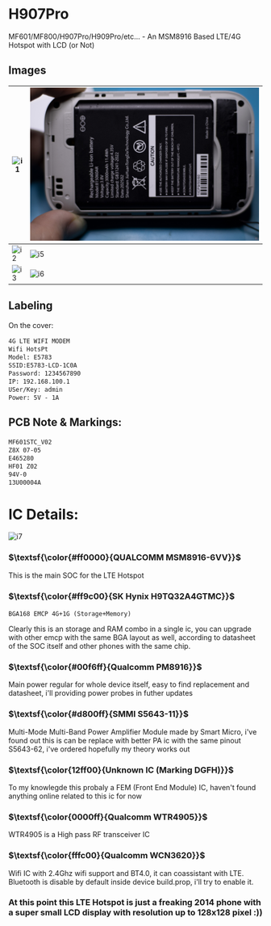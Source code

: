 # H907Pro
MF601/MF800/H907Pro/H909Pro/etc... - An MSM8916 Based LTE/4G Hotspot with LCD (or Not)

## Images
| ![i1](images/Exterior1.jpg?raw=true) | ![i4](images/Interior2.jpg?raw=true) |
|--------------------------------------|----------------------------------|
| ![i2](images/Interior1.jpg?raw=true) | ![i5](images/Board.jpg?raw=true) |
| ![i3](images/BoardLCD.jpg?raw=true)  | ![i6](images/BoardUnmarked.jpg?raw=true) |

## Labeling
On the cover:
```
4G LTE WIFI MODEM
Wifi HotsPt
Model: E5783
SSID:E5783-LCD-1C0A
Password: 1234567890
IP: 192.168.100.1
USer/Key: admin
Power: 5V - 1A
```

## PCB Note & Markings:
```
MF601STC_V02
Z8X 07-05 
E465280
HF01 Z02
94V-0
13U00004A
```
# IC Details:
 ![i7](images/BoardMark1.jpg?raw=true)

### **$\textsf{\color{#ff0000}{QUALCOMM MSM8916-6VV}}$**
This is the main SOC for the LTE Hotspot

### **$\textsf{\color{#ff9c00}{SK Hynix H9TQ32A4GTMC}}$**
```
BGA168 EMCP 4G+1G (Storage+Memory)
```
Clearly this is an storage and RAM combo in a single ic, you can upgrade with other emcp with the same BGA layout as well, according to datasheet of the SOC itself and other phones with the same chip.

### **$\textsf{\color{#00f6ff}{Qualcomm PM8916}}$**
Main power regular for whole device itself, easy to find replacement and datasheet, i'll providing power probes in futher updates

### **$\textsf{\color{#d800ff}{SMMI S5643-11}}$**
Multi-Mode Multi-Band Power Amplifier Module made by Smart Micro, i've found out this is can be replace with better PA ic with the same pinout S5643-62, i've ordered hopefully my theory works out

### **$\textsf{\color{12ff00}{Unknown IC (Marking DGFH)}}$**
To my knowlegde this probaly a FEM (Front End Module) IC, haven't found anything online related to this ic for now

### **$\textsf{\color{0000ff}{Qualcomm WTR4905}}$**
WTR4905 is a High pass RF transceiver IC

### **$\textsf{\color{fffc00}{Qualcomm WCN3620}}$**
Wifi IC with 2.4Ghz wifi support and BT4.0, it can coassistant with LTE. Bluetooth is disable by default inside device build.prop, i'll try to enable it.

### At this point this LTE Hotspot is just a freaking 2014 phone with a super small LCD display with resolution up to 128x128 pixel :))





